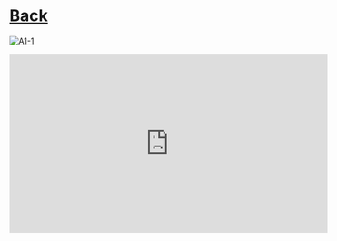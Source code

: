 # [Back](../a1/README.md)

[![A1-1](http://i3.ytimg.com/vi/gz9JbZcfnrk/maxresdefault.jpg)](https://www.youtube.com/watch?v=gz9JbZcfnrk&list=PL5QyCnFPRx0GxaFjdAVkx7K9TfEklY4sg)

<iframe width="560" height="315"
src="https://www.youtube.com/watch?v=gz9JbZcfnrk&list=PL5QyCnFPRx0GxaFjdAVkx7K9TfEklY4sg" 
frameborder="0" 
allow="accelerometer; autoplay; encrypted-media; gyroscope; picture-in-picture" 
allowfullscreen></iframe>

